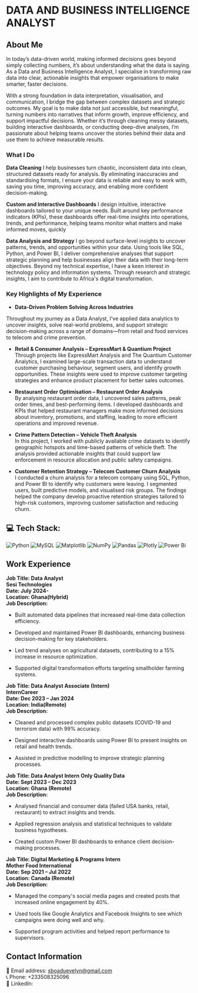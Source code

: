# DATA AND BUSINESS INTELLIGENCE ANALYST
## About Me
In today’s data-driven world, making informed decisions goes beyond simply collecting numbers, it’s about understanding what the data is saying. As a Data and Business Intelligence Analyst, I specialise in transforming raw data into clear, actionable insights that empower organisations to make smarter, faster decisions.  

With a strong foundation in data interpretation, visualisation, and communication, I bridge the gap between complex datasets and strategic outcomes. My goal is to make data not just accessible, but meaningful, turning numbers into narratives that inform growth, improve efficiency, and support impactful decisions. Whether it’s through cleaning messy datasets, building interactive dashboards, or conducting deep-dive analyses, I’m passionate about helping teams uncover the stories behind their data and use them to achieve measurable results.

### **What I Do**
**Data Cleaning**
I help businesses turn chaotic, inconsistent data into clean, structured datasets ready for analysis. By eliminating inaccuracies and standardising formats, I ensure your data is reliable and easy to work with, saving you time, improving accuracy, and enabling more confident decision-making.

**Custom and Interactive Dashboards**
I design intuitive, interactive dashboards tailored to your unique needs. Built around key performance indicators (KPIs), these dashboards offer real-time insights into operations, trends, and performance, helping teams monitor what matters and make informed moves, quickly

**Data Analysis and Strategy**
I go beyond surface-level insights to uncover patterns, trends, and opportunities within your data. Using tools like SQL, Python, and Power BI, I deliver comprehensive analyses that support strategic planning and help businesses align their data with their long-term objectives.
Beyond my technical expertise, I have a keen interest in technology policy and information systems. Through research and strategic insights, I aim to contribute to Africa's digital transformation. 

### **Key Highlights of My Experience** <br>

- **Data-Driven Problem Solving Across Industries**  

Throughout my journey as a Data Analyst, I’ve applied data analytics to uncover insights, solve real-world problems, and support strategic decision-making across a range of domains—from retail and food services to telecom and crime prevention.

- **Retail & Consumer Analysis – ExpressMart & Quantium Project** <br>
Through projects like ExpressMart Analysis and The Quantium Customer Analytics, I examined large-scale transaction data to understand customer purchasing behaviour, segment users, and identify growth opportunities. These insights were used to improve customer targeting strategies and enhance product placement for better sales outcomes.

- **Restaurant Order Optimisation – Restaurant Order Analysis** <br>
By analysing restaurant order data, I uncovered sales patterns, peak order times, and best-performing items. I developed dashboards and KPIs that helped restaurant managers make more informed decisions about inventory, promotions, and staffing, leading to more efficient operations and improved revenue.

- **Crime Pattern Detection – Vehicle Theft Analysis** <br>
In this project, I worked with publicly available crime datasets to identify geographic hotspots and time-based patterns of vehicle theft. The analysis provided actionable insights that could support law enforcement in resource allocation and public safety campaigns.

- **Customer Retention Strategy – Telecom Customer Churn Analysis** <br>
I conducted a churn analysis for a telecom company using SQL, Python, and Power BI to identify why customers were leaving. I segmented users, built predictive models, and visualised risk groups. The findings helped the company develop proactive retention strategies tailored to high-risk customers, improving customer satisfaction and reducing churn.



## 💻 Tech Stack:
![Python](https://img.shields.io/badge/python-3670A0?style=for-the-badge&logo=python&logoColor=ffdd54) ![MySQL](https://img.shields.io/badge/mysql-4479A1.svg?style=for-the-badge&logo=mysql&logoColor=white) ![Matplotlib](https://img.shields.io/badge/Matplotlib-%23ffffff.svg?style=for-the-badge&logo=Matplotlib&logoColor=black) ![NumPy](https://img.shields.io/badge/numpy-%23013243.svg?style=for-the-badge&logo=numpy&logoColor=white) ![Pandas](https://img.shields.io/badge/pandas-%23150458.svg?style=for-the-badge&logo=pandas&logoColor=white) ![Plotly](https://img.shields.io/badge/Plotly-%233F4F75.svg?style=for-the-badge&logo=plotly&logoColor=white) ![Power Bi](https://img.shields.io/badge/power_bi-F2C811?style=for-the-badge&logo=powerbi&logoColor=black)


## Work Experience  

**Job Title: Data Analyst<br>** 
**Sesi Technologies<br>**
**Date: July 2024-  <br>**
**Location: Ghana(Hybrid)<br>**
**Job Description:**  

- Built automated data pipelines that increased real-time data collection efficiency.

- Developed and maintained Power BI dashboards, enhancing business decision-making for key stakeholders.

- Led trend analyses on agricultural datasets, contributing to a 15% increase in resource optimization.

- Supported digital transformation efforts targeting smallholder farming systems.

**Job Title: Data Analyst Associate (Intern)<br>**
**InternCareer <br>**
**Date: Dec 2023 – Jan 2024 <br>**
**Location: India(Remote)<br>**
**Job Description:**

- Cleaned and processed complex public datasets (COVID-19 and terrorism data) with 99% accuracy.

- Designed interactive dashboards using Power BI to present insights on retail and health trends.

- Assisted in predictive modelling to improve strategic planning processes.

**Job Title: Data Analyst Intern**
**Only Quality Data<br>**
**Date: Sept 2023 – Dec 2023<br>** 
**Location: Ghana (Remote)<br>**
**Job Description:**

- Analysed financial and consumer data (failed USA banks, retail, restaurant) to extract insights and trends.

- Applied regression analysis and statistical techniques to validate business hypotheses.

- Created custom Power BI dashboards to enhance client decision-making processes.

**Job Title: Digital Marketing & Programs Intern<br>**
**Mother Food International <br>**
**Date: Sep 2021 – Jul 2022 <br>**
**Location: Canada (Remote)<br>**
**Job Description:**

- Managed the company's social media pages and created posts that increased online engagement by 40%.

- Used tools like Google Analytics and Facebook Insights to see which campaigns were doing well and why.

- Supported program activities and helped report performance to supervisors.
  
## Contact Information
📧 Email address: sboaduevelyn@gmail.com <br>
📞 Phone: +233508325096<br>
🔗 LinkedIn: 
